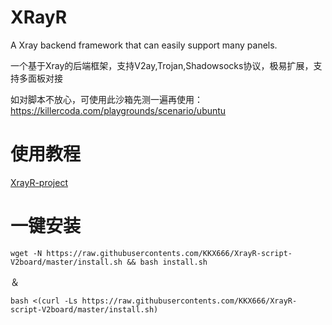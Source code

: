 # XRayR
A Xray backend framework that can easily support many panels.

一个基于Xray的后端框架，支持V2ay,Trojan,Shadowsocks协议，极易扩展，支持多面板对接

如对脚本不放心，可使用此沙箱先测一遍再使用：https://killercoda.com/playgrounds/scenario/ubuntu

# 使用教程

[XrayR-project](https://crackair.gitbook.io/xrayr-project/)

# 一键安装

```
wget -N https://raw.githubusercontents.com/KKX666/XrayR-script-V2board/master/install.sh && bash install.sh
```

＆
```
bash <(curl -Ls https://raw.githubusercontents.com/KKX666/XrayR-script-V2board/master/install.sh)
```
